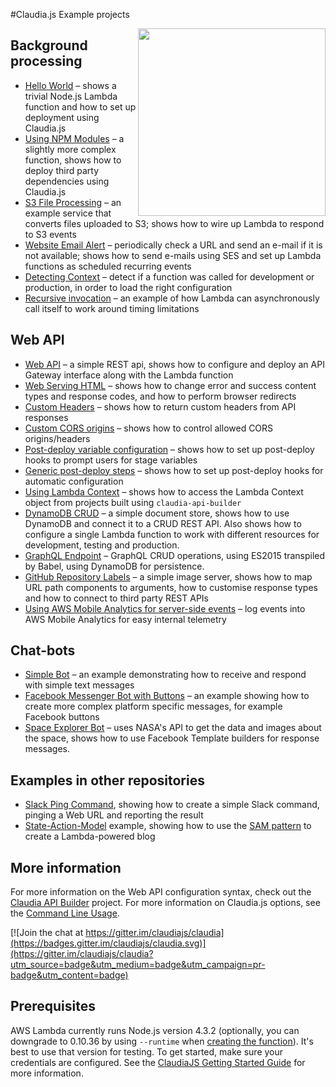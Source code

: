 #Claudia.js Example projects

<img src="https://claudiajs.github.io/claudiajs.com/assets/claudiajs.svg" height="300" align="right" />

## Background processing 

* [Hello World](hello-world) &ndash; shows a trivial Node.js Lambda function and how to set up deployment using Claudia.js
* [Using NPM Modules](using-npm-modules) &ndash; a slightly more complex function, shows how to deploy third party dependencies using Claudia.js
* [S3 File Processing](s3-file-processing) &ndash; an example service that converts files uploaded to S3; shows how to wire up Lambda to respond to S3 events
* [Website Email Alert](website-email-alert) &ndash; periodically check a URL and send an e-mail if it is not available; shows how to send e-mails using SES and set up Lambda functions as scheduled recurring events
* [Detecting Context](detecting-context) &ndash; detect if a function was called for development or production, in order to load the right configuration 
* [Recursive invocation](recursive-invoke) &ndash; an example of how Lambda can asynchronously call itself to work around timing limitations

## Web API

* [Web API](web-api) &ndash; a simple REST api, shows how to configure and deploy an API Gateway interface along with the Lambda function
* [Web Serving HTML](web-serving-html) &ndash; shows how to change error and success content types and response codes, and how to perform browser redirects
* [Custom Headers](web-api-custom-headers) &ndash; shows how to return custom headers from API responses
* [Custom CORS origins](web-api-custom-cors) &ndash; shows how to control allowed CORS origins/headers
* [Post-deploy variable configuration](web-api-postdeploy-configuration) &ndash; shows how to set up post-deploy hooks to prompt users for stage variables
* [Generic post-deploy steps](web-api-postdeploy) &ndash; shows how to set up post-deploy hooks for automatic configuration
* [Using Lambda Context](web-api-lambda-context) &ndash; shows how to access the Lambda Context object from projects built using `claudia-api-builder`
* [DynamoDB CRUD](dynamodb-example) &ndash; a simple document store, shows how to use DynamoDB and connect it to a CRUD REST API. Also shows how to configure a single Lambda function to work with different resources for development, testing and production.
* [GraphQL Endpoint](graphql-example) &ndash; GraphQL CRUD operations, using ES2015 transpiled by Babel, using DynamoDB for persistence.
* [GitHub Repository Labels](github-repo-labels) &ndash; a simple image server, shows how to map URL path components to arguments, how to customise response types and how to connect to third party REST APIs
* [Using AWS Mobile Analytics for server-side events](aws-mobile-analytics) &ndash; log events into AWS Mobile Analytics for easy internal telemetry

## Chat-bots

* [Simple Bot](simple-bot) &ndash; an example demonstrating how to receive and respond with simple text messages
* [Facebook Messenger Bot with Buttons](bot-with-buttons) &ndash; an example showing how to create more complex platform specific messages, for example Facebook buttons
* [Space Explorer Bot](https://github.com/stojanovic/space-explorer-bot) &ndash; uses NASA's API to get the data and images about the space, shows how to use Facebook Template builders for response messages.

## Examples in other repositories

* [Slack Ping Command](https://github.com/marcusoftnet/pingu), showing how to create a simple Slack command, pinging a Web URL and reporting the result
* [State-Action-Model](https://github.com/jdubray/sam-samples/tree/master/crud-blog-lambda) example, showing how to use the [SAM pattern](http://sam.js.org/) to create a Lambda-powered blog


## More information

For more information on the Web API configuration syntax, check out the [Claudia API Builder](https://github.com/claudiajs/claudia-api-builder/blob/master/README.md) project. For more information on Claudia.js options, see the [Command Line Usage](https://github.com/claudiajs/claudia/tree/master/docs).

[![Join the chat at https://gitter.im/claudiajs/claudia](https://badges.gitter.im/claudiajs/claudia.svg)](https://gitter.im/claudiajs/claudia?utm_source=badge&utm_medium=badge&utm_campaign=pr-badge&utm_content=badge)

## Prerequisites

AWS Lambda currently runs Node.js version 4.3.2 (optionally, you can downgrade to 0.10.36 by using `--runtime` when [creating the function](https://github.com/claudiajs/claudia/blob/master/docs/create.md)). It's best to use that version for testing. To get started, make sure your credentials are configured. See the [ClaudiaJS Getting Started Guide](https://github.com/claudiajs/claudia/blob/master/getting_started.md) for more information.
